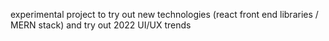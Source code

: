 experimental project to try out new technologies (react front end libraries / MERN stack) and try out 2022 UI/UX trends
